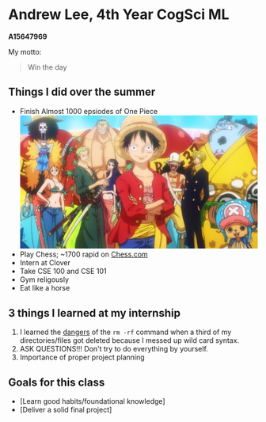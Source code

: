# Andrew Lee, 4th Year CogSci ML 
**A15647969** 

My motto: 
> Win the day 

## Things I did over the summer 
- Finish Almost 1000 epsiodes of One Piece ![One Piece](SHC.png) 
- Play Chess; ~1700 rapid on [Chess.com ](https://www.chess.com)
- Intern at Clover 
- Take CSE 100 and CSE 101 
- Gym religously 
- Eat like a horse 

## 3 things I learned at my internship 
1. I learned the [dangers](https://www.tecmint.com/10-most-dangerous-commands-you-should-never-execute-on-linux/) of the `rm -rf` command when a third of my directories/files got deleted because I messed up wild card syntax. 
2. ASK QUESTIONS!!! Don't try to do everything by yourself.
3. Importance of proper project planning 

## Goals for this class 
- [Learn good habits/foundational knowledge]
- [Deliver a solid final project]